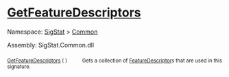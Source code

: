 # [GetFeatureDescriptors](./Signature-100663439.md)

Namespace: [SigStat]() > [Common](./../README.md)

Assembly: SigStat.Common.dll

<sub>[GetFeatureDescriptors](./Signature-100663439.md) (  )</sub>&nbsp;&nbsp;&nbsp;&nbsp;&nbsp;&nbsp;&nbsp;&nbsp;&nbsp;<sub>Gets a collection of [FeatureDescriptor](https://github.com/hargitomi97/sigstat/blob/master/docs/md/SigStat/Common/FeatureDescriptor.md)s that are used in this signature.</sub>
